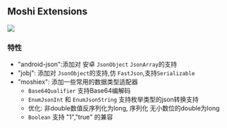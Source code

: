 ## Moshi Extensions

[![](https://jitpack.io/v/yizems/MoshiEx.svg)](https://jitpack.io/#yizems/MoshiEx)

### 特性

- "android-json":添加对 安卓 `JsonObject` `JsonArray`的支持
- "jobj": 添加对 `JsonObject`的支持,仿 `FastJson`,支持`Serializable`
- "moshiex": 添加一些常用的数据类型适配器
    - `Base64Qualifier` 支持Base64编解码
    - `EnumJsonInt` 和 `EnumJsonString` 支持枚举类型的json转换支持
    -  优化: 非double数值反序列化为long, 序列化 无小数位的double为long
    -  `Boolean` 支持 "1","true" 的兼容
    
    

